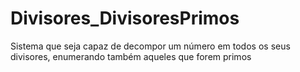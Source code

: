 # Divisores_DivisoresPrimos
Sistema que seja capaz de decompor um número em todos os seus divisores, enumerando também aqueles que forem primos
